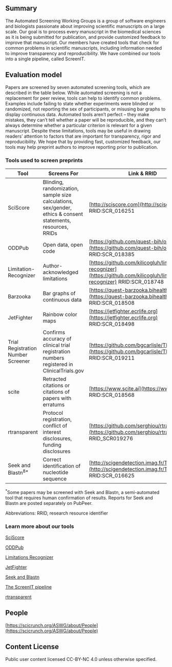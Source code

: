 ## Summary

The Automated Screening Working Groups is a group of software engineers and biologists passionate about improving scientific manuscripts on a large scale. Our goal is to process every manuscript in the biomedical sciences as it is being submitted for publication, and provide customized feedback to improve that manuscript. Our members have created tools that check for common problems in scientific manuscripts, including information needed to improve transparency and reproducibility. We have combined our tools into a single pipeline, called ScreenIT.

## Evaluation model

Papers are screened by seven automated screening tools, which are described in the table below. While automated screening is not a replacement for peer review, tools can help to identify common problems. Examples include failing to state whether experiments were blinded or randomized, not reporting the sex of participants, or misusing bar graphs to display continuous data. Automated tools aren’t perfect – they make mistakes, they can’t tell whether a paper will be reproducible, and they can’t always determine whether a particular criterion is relevant for a given manuscript. Despite these limitations, tools may be useful in drawing readers’ attention to factors that are important for transparency, rigor and reproducibility. We hope that by providing fast, customized feedback, our tools may help preprint authors to improve reporting prior to publication.

### Tools used to screen preprints

| Tool | Screens For | Link & RRID|
| ---- | ----------- | ---------- |
| SciScore | Blinding, randomization, sample size calculations, sex/gender, ethics & consent statements, resources, RRIDs | [http://sciscore.com](http://sciscore.com) RRID:SCR_016251 |
| ODDPub | Open data, open code | [https://github.com/quest-bih/oddpub](https://github.com/quest-bih/oddpub) RRID:SCR_018385 |
| Limitation-Recognizer | Author-acknowledged limitations | [https://github.com/kilicogluh/limitation-recognizer](https://github.com/kilicogluh/limitation-recognizer) RRID:SCR_018748 |
| Barzooka | Bar graphs of continuous data | [https://quest-barzooka.bihealth.org](https://quest-barzooka.bihealth.org) RRID:SCR_018508
| JetFighter | Rainbow color maps | [https://jetfighter.ecrlife.org](https://jetfighter.ecrlife.org) RRID:SCR_018498 |
| Trial Registration Number Screener | Confirms accuracy of clinical trial registration numbers registered in ClinicalTrials.gov | [https://github.com/bgcarlisle/TRNscreener](https://github.com/bgcarlisle/TRNscreener) RRID:SCR_019211 |
| scite | Retracted citations or citations of papers with erratums | [https://www.scite.ai](https://www.scite.ai) RRID:SCR_018568 |
| rtransparent | Protocol registration, conflict of interest disclosures, funding disclosures | [https://github.com/serghiou/rtransparent](https://github.com/serghiou/rtransparent) RRID_SCR019276 |
| Seek and Blastn<sup>8*</sup> | Correct identification of nucleotide sequence | [http://scigendetection.imag.fr/TPD52/](http://scigendetection.imag.fr/TPD52/) RRID:SCR_016625 |

<sup>*</sup>Some papers may be screened with Seek and Blastn, a semi-automated tool that requires human confirmation of results. Reports for Seek and Blastn are posted separately on PubPeer.

Abbreviations: RRID, research resource identifier

### Learn more about our tools

[SciScore](https://www.cell.com/iscience/fulltext/S2589-0042(20)30890-7?_returnURL=https%3A%2F%2Flinkinghub.elsevier.com%2Fretrieve%2Fpii%2FS2589004220308907%3Fshowall%3Dtrue) 

[ODDPub](https://datascience.codata.org/article/10.5334/dsj-2020-042/) 

[Limitations Recognizer](https://www.ncbi.nlm.nih.gov/pmc/articles/PMC6016608/)

[JetFighter](https://elifesciences.org/labs/c2292989/jetfighter-towards-figure-accuracy-and-accessibility.)

[Seek and Blastn](https://journals.plos.org/plosone/article?id=10.1371/journal.pone.0213266)

[The ScreenIT pipeline](https://github.com/PeterEckmann1/aswg-pipeline)

[rtransparent](https://www.biorxiv.org/content/10.1101/2020.10.30.361618v1)

## People

[https://scicrunch.org/ASWG/about/People](https://scicrunch.org/ASWG/about/People)

## Content License

Public user content licensed CC-BY-NC 4.0 unless otherwise specified.

